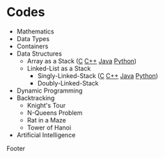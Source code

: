# Codes
- Mathematics
- Data Types
- Containers
- Data Structures
  - Array as a Stack ([C](Data-Structures/Stacks/Stack/Stack.c) [C++](Data-Structures/Stacks/Stack/Stack.cpp) [Java](Data-Structures/Stacks/Stack/Stack.java) [Python](Data-Structures/Stacks/Stack/Stack.py))
  - Linked-List as a Stack
    - Singly-Linked-Stack ([C](Data-Structures/Stacks/Stack/Singly-Linked-Stack.c) [C++](Data-Structures/Stacks/Stack/Singly-Linked-Stack.cpp) [Java](Data-Structures/Stacks/Stack/Singly-Linked-Stack.java) [Python](Data-Structures/Stacks/Stack/Singly-Linked-Stack.py))
    - Doubly-Linked-Stack
- Dynamic Programming
- Backtracking
  - Knight's Tour
  - N-Queens Problem
  - Rat in a Maze
  - Tower of Hanoi
- Artificial Intelligence

Footer
